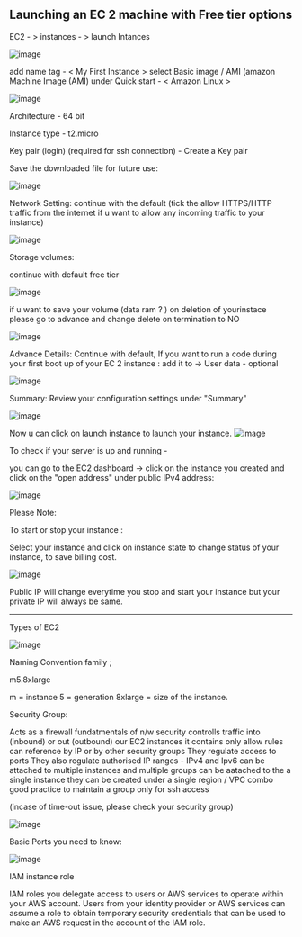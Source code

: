 
<h2> Launching an EC 2 machine with Free tier options </h2>

EC2 - > instances  - > launch Intances 

![image](https://user-images.githubusercontent.com/26665659/228292503-b1a5c121-a710-4b5c-ac7a-b8def204cce3.png)


add name tag - < My First Instance >
select Basic image / AMI (amazon Machine Image (AMI) under Quick start - < Amazon Linux >

![image](https://user-images.githubusercontent.com/26665659/228292816-5d38bfa1-999a-4d32-8c24-f4d646fddfa3.png)

Architecture - 64 bit

Instance type - t2.micro

Key pair (login) (required for ssh connection)  - Create a Key pair

Save the downloaded file for future use:

![image](https://user-images.githubusercontent.com/26665659/228294540-da46ffe2-d7f2-4b74-8da9-cd75dcaaf285.png)

Network Setting:
continue with the default (tick the allow HTTPS/HTTP traffic from the internet if u want to allow any incoming traffic to your instance)

![image](https://user-images.githubusercontent.com/26665659/228296508-9f761350-8e92-4b07-be4b-1caf275bb73d.png)

Storage volumes:

continue with default free tier

![image](https://user-images.githubusercontent.com/26665659/228297615-fb916320-9db4-4291-b131-b088a522ab63.png)

if u want to save your volume (data ram ? ) on deletion of yourinstace please go to advance and change delete on termination to NO

![image](https://user-images.githubusercontent.com/26665659/228298281-78fb1ab4-bd39-4a9b-aed6-2a00c063dfc7.png)


Advance Details:
Continue with default, If you want to run a code during your first boot up of your EC 2 instance :
add it to  ->   User data - optional  

![image](https://user-images.githubusercontent.com/26665659/228301205-4814f8b1-a599-4446-b6a1-0725b50aec45.png)

Summary:
Review your configuration settings under "Summary"

![image](https://user-images.githubusercontent.com/26665659/228301950-bbdad76d-5673-4afd-bf7f-0dad809ee847.png)


Now u can click on launch instance to launch your instance.
![image](https://user-images.githubusercontent.com/26665659/228301764-07670547-8c1e-4a60-bfe5-c9cb8ef84366.png)



To check if your server is up and running -

you can go to the 
EC2 dashboard  -> click on the instance you created and click on the "open address" under public IPv4 address:

![image](https://user-images.githubusercontent.com/26665659/228328829-0c1011ee-91fa-4749-9ba9-18ce43bdcc0c.png)

Please Note:

To start or stop your instance :

Select your instance and click on instance state to change status of your instance, to save billing cost.

![image](https://user-images.githubusercontent.com/26665659/228330928-e3f23762-57fc-42d8-a5f0-ef075843c43e.png)



Public IP will change everytime you stop and start your instance but your private IP will always be same.


__________________________________________________________________________________________________________



Types of EC2



![image](https://user-images.githubusercontent.com/26665659/228335352-4e2e66f0-63c2-474d-a936-18ba397dc3fa.png)



Naming Convention family ;

m5.8xlarge

m = instance
5 =  generation
8xlarge =  size of the instance.


Security Group:

Acts as a firewall
fundatmentals of n/w security 
controlls traffic into (inbound) or out (outbound) our EC2 instances
it contains only allow rules 
can reference by IP or by other security groups
They regulate access to ports 
They also regulate authorised IP ranges - IPv4 and  Ipv6
can be attached to multiple instances and multiple groups can be aatached to the a single instance
they can be created under a single region / VPC combo
good practice to maintain a group only for ssh access

(incase of time-out issue, please check your security group)

![image](https://user-images.githubusercontent.com/26665659/228353810-c5f2f644-f86e-4098-a2e0-38d0239d183c.png)


Basic Ports you need to know:


![image](https://user-images.githubusercontent.com/26665659/228355627-05d80e21-c183-4127-a4b8-8374ef7d21cf.png)



IAM instance role

IAM roles you delegate access to users or AWS services to operate within your AWS account. 
Users from your identity provider or AWS services can assume a role to obtain temporary security credentials that can be used to make an AWS request in the account of the IAM role.




